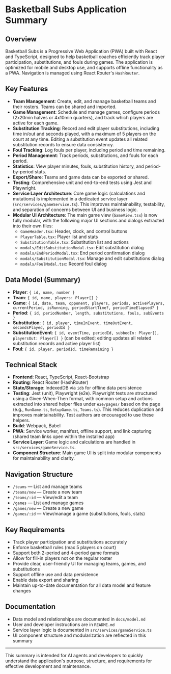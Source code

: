 # Basketball Subs Application Summary

## Overview

Basketball Subs is a Progressive Web Application (PWA) built with React and TypeScript, designed to help basketball coaches efficiently track player participation, substitutions, and fouls during games. The application is optimized for mobile and desktop use, and supports offline functionality as a PWA. Navigation is managed using React Router's `HashRouter`.

## Key Features

- **Team Management**: Create, edit, and manage basketball teams and their rosters. Teams can be shared and imported.
- **Game Management**: Schedule and manage games, configure periods (2x20min halves or 4x10min quarters), and track which players are active for each game.
- **Substitution Tracking**: Record and edit player substitutions, including time in/out and seconds played, with a maximum of 5 players on the court at any time. Editing a substitution event updates all related substitution records to ensure data consistency.
- **Foul Tracking**: Log fouls per player, including period and time remaining.
- **Period Management**: Track periods, substitutions, and fouls for each period.
- **Statistics**: View player minutes, fouls, substitution history, and period-by-period stats.
- **Export/Share**: Teams and game data can be exported or shared.
- **Testing**: Comprehensive unit and end-to-end tests using Jest and Playwright.
- **Service Layer Architecture**: Core game logic (calculations and mutations) is implemented in a dedicated service layer (`src/services/gameService.ts`). This improves maintainability, testability, and separation of concerns between UI and business logic.
- **Modular UI Architecture**: The main game view (`GameView.tsx`) is now fully modular, with the following major UI sections and dialogs extracted into their own files:
  - `GameHeader.tsx`: Header, clock, and control buttons
  - `PlayerTable.tsx`: Player list and stats
  - `SubstitutionTable.tsx`: Substitution list and actions
  - `modals/EditSubstitutionModal.tsx`: Edit substitution dialog
  - `modals/EndPeriodModal.tsx`: End period confirmation dialog
  - `modals/SubstitutionModal.tsx`: Manage and edit substitutions dialog
  - `modals/FoulModal.tsx`: Record foul dialog


## Data Model (Summary)

- **Player**: `{ id, name, number }`
- **Team**: `{ id, name, players: Player[] }`
- **Game**: `{ id, date, team, opponent, players, periods, activePlayers, currentPeriod, isRunning, periodStartTime?, periodTimeElapsed? }`
- **Period**: `{ id, periodNumber, length, substitutions, fouls, subEvents }`
- **Substitution**: `{ id, player, timeInEvent, timeOutEvent, secondsPlayed, periodId }`
- **SubstitutionEvent**: `{ id, eventTime, periodId, subbedIn: Player[], playersOut: Player[] }` (can be edited; editing updates all related substitution records and active player list)
- **Foul**: `{ id, player, periodId, timeRemaining }`

## Technical Stack

- **Frontend**: React, TypeScript, React-Bootstrap
- **Routing**: React Router (HashRouter)
- **State/Storage**: IndexedDB via `idb` for offline data persistence
- **Testing**: Jest (unit), Playwright (e2e). Playwright tests are structured using a Given-When-Then format, with common setup and actions extracted into shared helper files under `e2e/pages/` based on the page (e.g., `RunGame.ts`, `SetupGame.ts`, `Teams.ts`). This reduces duplication and improves maintainability. Test authors are encouraged to use these helpers.
- **Build**: Webpack, Babel
- **PWA**: Service worker, manifest, offline support, and link capturing (shared team links open within the installed app)
- **Service Layer**: Game logic and calculations are handled in `src/services/gameService.ts`.
- **Component Structure**: Main game UI is split into modular components for maintainability and clarity.

## Navigation Structure

- `/teams` — List and manage teams
- `/teams/new` — Create a new team
- `/teams/:id` — View/edit a team
- `/games` — List and manage games
- `/games/new` — Create a new game
- `/games/:id` — View/manage a game (substitutions, fouls, stats)

## Key Requirements

- Track player participation and substitutions accurately
- Enforce basketball rules (max 5 players on court)
- Support both 2-period and 4-period game formats
- Allow for fill-in players not on the regular roster
- Provide clear, user-friendly UI for managing teams, games, and substitutions
- Support offline use and data persistence
- Enable data export and sharing
- Maintain up-to-date documentation for all data model and feature changes

## Documentation

- Data model and relationships are documented in `docs/model.md`
- User and developer instructions are in `README.md`
- Service layer logic is documented in `src/services/gameService.ts`
- UI component structure and modularization are reflected in this summary

---

This summary is intended for AI agents and developers to quickly understand the application's purpose, structure, and requirements for effective development and maintenance.
